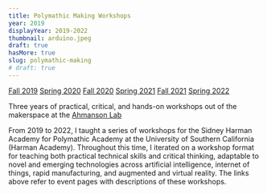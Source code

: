 ```yaml
---
title: Polymathic Making Workshops
year: 2019
displayYear: 2019-2022
thumbnail: arduino.jpeg
draft: true
hasMore: true
slug: polymathic-making
# draft: true
---
```

<div class="links">
    <a class="button" href="https://polymathic.usc.edu/series/workshop/fall-2019">Fall 2019</a>
    <a class="button" href="https://polymathic.usc.edu/series/workshop/fall-2021">Spring 2020</a>
    <a class="button" href="https://polymathic.usc.edu/series/workshop/fall-2020">Fall 2020</a>
    <a class="button" href="https://polymathic.usc.edu/series/workshop/spring-2021">Spring 2021</a>
    <a class="button" href="https://polymathic.usc.edu/series/workshop/fall-2021">Fall 2021</a>
    <a class="button" href="https://polymathic.usc.edu/series/workshop/spring-2022">Spring 2022</a>
</div>

Three years of practical, critical, and hands-on workshops out of the makerspace at the [Ahmanson Lab](https://polymathic.usc.edu/ahmanson-lab)

<!-- more -->

From 2019 to 2022, I taught a series of workshops for the Sidney Harman Academy for Polymathic Academy at the University of Southern California (Harman Academy). Throughout this time, I iterated on a workshop format for teaching both practical technical skills and critical thinking, adaptable to novel and emerging technologies across artificial intelligence, internet of things, rapid manufacturing, and augmented and virtual reality. The links above refer to event pages with descriptions of these workshops.

